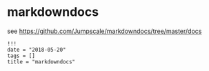 
# markdowndocs

see https://github.com/Jumpscale/markdowndocs/tree/master/docs

```
!!!
date = "2018-05-20"
tags = []
title = "markdowndocs"
```

